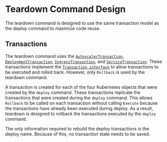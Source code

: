 # Teardown Command Design

The teardown command is designed to use the same transaction model as the deploy command to maximize code reuse.

## Transactions

The teardown command uses the [`AutoscalerTransaction`](https://github.com/AllanKerr/Services/blob/master/gateway-controller/gateway-controller/kube/transaction_autoscaler.go), [`DeploymentTransaction`](https://github.com/AllanKerr/Services/blob/master/gateway-controller/gateway-controller/kube/transaction_deployment.go), [`IngressTransaction`](https://github.com/AllanKerr/Services/blob/master/gateway-controller/gateway-controller/kube/transaction_ingress.go), and [`ServiceTransaction`](https://github.com/AllanKerr/Services/blob/master/gateway-controller/gateway-controller/kube/transaction_service.go). These transactions implement the [`Transaction interface`](https://github.com/AllanKerr/Services/blob/master/gateway-controller/gateway-controller/kube/transaction.go) to allow transactions to be executed and rolled back. However, only `Rollback` is used by the teardown command.

A transaction is created for each of the four Kubernetes objects that were created by the `deploy` command. These transactions replicate the transactions that were created during the `deploy` command. This allows `Rollback` to be called on each transaction without calling `Execute` because the transactions have already been executed during deploy. As a result, teardown is designed to rollback the transactions executed by the `deploy` command.

The only information required to rebuild the deploy transactions is the deploy name. Because of this, no transaction state needs to be saved.
